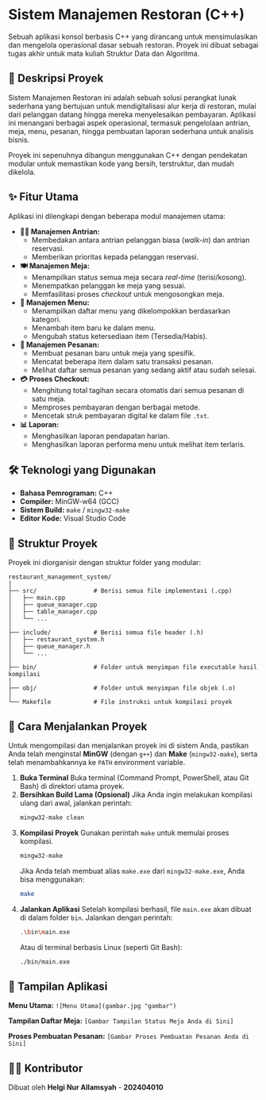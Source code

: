 # Sistem Manajemen Restoran (C++)

Sebuah aplikasi konsol berbasis C++ yang dirancang untuk mensimulasikan dan mengelola operasional dasar sebuah restoran. Proyek ini dibuat sebagai tugas akhir untuk mata kuliah Struktur Data dan Algoritma.

## 📜 Deskripsi Proyek

Sistem Manajemen Restoran ini adalah sebuah solusi perangkat lunak sederhana yang bertujuan untuk mendigitalisasi alur kerja di restoran, mulai dari pelanggan datang hingga mereka menyelesaikan pembayaran. Aplikasi ini menangani berbagai aspek operasional, termasuk pengelolaan antrian, meja, menu, pesanan, hingga pembuatan laporan sederhana untuk analisis bisnis.

Proyek ini sepenuhnya dibangun menggunakan C++ dengan pendekatan modular untuk memastikan kode yang bersih, terstruktur, dan mudah dikelola.

## ✨ Fitur Utama

Aplikasi ini dilengkapi dengan beberapa modul manajemen utama:

* **🚶‍♂️ Manajemen Antrian:**
    * Membedakan antara antrian pelanggan biasa (*walk-in*) dan antrian reservasi.
    * Memberikan prioritas kepada pelanggan reservasi.
* **🍽️ Manajemen Meja:**
    * Menampilkan status semua meja secara *real-time* (terisi/kosong).
    * Menempatkan pelanggan ke meja yang sesuai.
    * Memfasilitasi proses *checkout* untuk mengosongkan meja.
* **📖 Manajemen Menu:**
    * Menampilkan daftar menu yang dikelompokkan berdasarkan kategori.
    * Menambah item baru ke dalam menu.
    * Mengubah status ketersediaan item (Tersedia/Habis).
* **📝 Manajemen Pesanan:**
    * Membuat pesanan baru untuk meja yang spesifik.
    * Mencatat beberapa item dalam satu transaksi pesanan.
    * Melihat daftar semua pesanan yang sedang aktif atau sudah selesai.
* **💳 Proses Checkout:**
    * Menghitung total tagihan secara otomatis dari semua pesanan di satu meja.
    * Memproses pembayaran dengan berbagai metode.
    * Mencetak struk pembayaran digital ke dalam file `.txt`.
* **📊 Laporan:**
    * Menghasilkan laporan pendapatan harian.
    * Menghasilkan laporan performa menu untuk melihat item terlaris.

## 🛠️ Teknologi yang Digunakan

* **Bahasa Pemrograman:** C++
* **Compiler:** MinGW-w64 (GCC)
* **Sistem Build:** `make` / `mingw32-make`
* **Editor Kode:** Visual Studio Code

## 📁 Struktur Proyek

Proyek ini diorganisir dengan struktur folder yang modular:

```
restaurant_management_system/
│
├── src/                # Berisi semua file implementasi (.cpp)
│   ├── main.cpp
│   ├── queue_manager.cpp
│   ├── table_manager.cpp
│   └── ...
│
├── include/            # Berisi semua file header (.h)
│   ├── restaurant_system.h
│   ├── queue_manager.h
│   └── ...
│
├── bin/                # Folder untuk menyimpan file executable hasil kompilasi
│
├── obj/                # Folder untuk menyimpan file objek (.o)
│
└── Makefile            # File instruksi untuk kompilasi proyek
```

## 🚀 Cara Menjalankan Proyek

Untuk mengompilasi dan menjalankan proyek ini di sistem Anda, pastikan Anda telah menginstal **MinGW** (dengan `g++`) dan **Make** (`mingw32-make`), serta telah menambahkannya ke `PATH` environment variable.

1.  **Buka Terminal**
    Buka terminal (Command Prompt, PowerShell, atau Git Bash) di direktori utama proyek.
2.  **Bersihkan Build Lama (Opsional)**
    Jika Anda ingin melakukan kompilasi ulang dari awal, jalankan perintah:
    ```bash
    mingw32-make clean
    ```
3.  **Kompilasi Proyek**
    Gunakan perintah `make` untuk memulai proses kompilasi.
    ```bash
    mingw32-make
    ```
    Jika Anda telah membuat alias `make.exe` dari `mingw32-make.exe`, Anda bisa menggunakan:
    ```bash
    make
    ```
4.  **Jalankan Aplikasi**
    Setelah kompilasi berhasil, file `main.exe` akan dibuat di dalam folder `bin`. Jalankan dengan perintah:
    ```bash
    .\bin\main.exe
    ```
    Atau di terminal berbasis Linux (seperti Git Bash):
    ```bash
    ./bin/main.exe
    ```

## 📸 Tampilan Aplikasi

**Menu Utama:**
`![Menu Utama](gambar.jpg "gambar")`

**Tampilan Daftar Meja:**
`[Gambar Tampilan Status Meja Anda di Sini]`

**Proses Pembuatan Pesanan:**
`[Gambar Proses Pembuatan Pesanan Anda di Sini]`

## 👨‍💻 Kontributor

Dibuat oleh **Helgi Nur Allamsyah** - **202404010**
